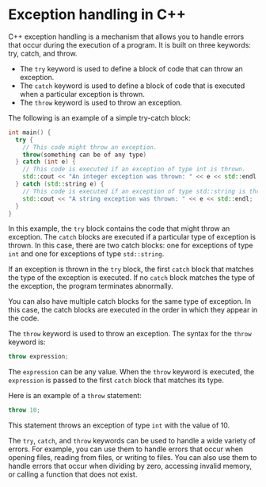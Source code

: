 # Exception handling in C++

C++ exception handling is a mechanism that allows you to handle errors that occur during the execution of a program. It is built on three keywords: try, catch, and throw.

- The `try` keyword is used to define a block of code that can throw an exception.
- The `catch` keyword is used to define a block of code that is executed when a particular exception is thrown.
- The `throw` keyword is used to throw an exception.

The following is an example of a simple try-catch block:

```c++
int main() {
  try {
    // This code might throw an exception.
    throw(something can be of any type)
  } catch (int e) {
    // This code is executed if an exception of type int is thrown.
    std::cout << "An integer exception was thrown: " << e << std::endl;
  } catch (std::string e) {
    // This code is executed if an exception of type std::string is thrown.
    std::cout << "A string exception was thrown: " << e << std::endl;
  }
}
```

In this example, the `try` block contains the code that might throw an exception. The `catch` blocks are executed if a particular type of exception is thrown. In this case, there are two catch blocks: one for exceptions of type `int` and one for exceptions of type `std::string`.

If an exception is thrown in the `try` block, the first `catch` block that matches the type of the exception is executed. If no `catch` block matches the type of the exception, the program terminates abnormally.

You can also have multiple catch blocks for the same type of exception. In this case, the catch blocks are executed in the order in which they appear in the code.

The `throw` keyword is used to throw an exception. The syntax for the `throw` keyword is:

```c++
throw expression;
```

The `expression` can be any value. When the `throw` keyword is executed, the `expression` is passed to the first `catch` block that matches its type.

Here is an example of a `throw` statement:

```c++
throw 10;
```

This statement throws an exception of type `int` with the value of 10.

The `try`, `catch`, and `throw` keywords can be used to handle a wide variety of errors. For example, you can use them to handle errors that occur when opening files, reading from files, or writing to files. You can also use them to handle errors that occur when dividing by zero, accessing invalid memory, or calling a function that does not exist.
